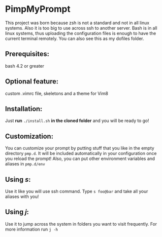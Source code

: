 # PimpMyPrompt
This project was born because zsh is not a standard and not in all linux systems.
Also it is too big to use across ssh to another server.
Bash is in all linux systems, thus uploading the configuration files is enough to have the current terminal remotely.
You can also see this as my dofiles folder.

## Prerequisites:
bash 4.2 or greater

## Optional feature:
custom .vimrc file, skeletons and a theme for Vim8

## Installation:
Just **run** `./install.sh` **in the cloned folder** and you will be ready to go!

## Customization:
You can customize your prompt by putting stuff that you like in the empty directory `pmp.d`.
It will be included automatically in your configuration once you reload the prompt!
Also, you can put other environment variables and aliases in `pmp.d/env`

## Using *s*:
Use it like you will use ssh command.
Type `s foo@bar` and take all your aliases with you!

## Using *j*:
Use it to jump across the system in folders you want to visit frequently.
For more information run `j -h`
